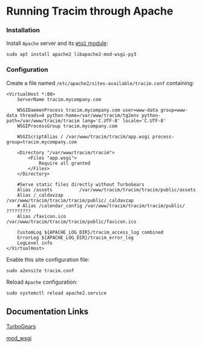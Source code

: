 # Running Tracim through Apache #

### Installation ###

Install `Apache` server and its [`WSGI` module](https://github.com/GrahamDumpleton/mod_wsgi):

    sudo apt install apache2 libapache2-mod-wsgi-py3

### Configuration ###

Create a file named `/etc/apache2/sites-available/tracim.conf` containing:

    <VirtualHost *:80>
        ServerName tracim.mycompany.com

        WSGIDaemonProcess tracim.mycompany.com user=www-data group=www-data threads=4 python-home=/var/www/tracim/tg2env python-path=/var/www/tracim/tracim lang='C.UTF-8' locale='C.UTF-8'
        WSGIProcessGroup tracim.mycompany.com

        WSGIScriptAlias / /var/www/tracim/tracim/app.wsgi process-group=tracim.mycompany.com

        <Directory "/var/www/tracim/tracim">
            <Files "app.wsgi">
                Require all granted
            </Files>
        </Directory>

        #Serve static files directly without TurboGears
        Alias /assets          /var/www/tracim/tracim/tracim/public/assets
        Alias /_caldavzap      /var/www/tracim/tracim/tracim/public/_caldavzap
        # Alias /calendar_config /var/www/tracim/tracim/tracim/public/ ?????????
        Alias /favicon.ico     /var/www/tracim/tracim/tracim/public/favicon.ico

        CustomLog ${APACHE_LOG_DIR}/tracim_access_log combined
        ErrorLog ${APACHE_LOG_DIR}/tracim_error_log
        LogLevel info
    </VirtualHost>

Enable this site configuration file:

    sudo a2ensite tracim.conf

Reload `Apache` configuration:

    sudo systemctl reload apache2.service

## Documentation Links ##

[TurboGears](http://turbogears.readthedocs.io/en/tg2.3.7/cookbook/deploy/mod_wsgi.html)

[mod_wsgi](http://modwsgi.readthedocs.io/en/develop/index.html)
